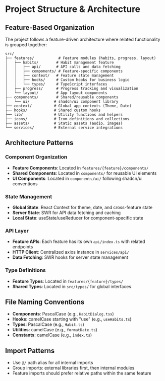 # Project Structure & Architecture

## Feature-Based Organization

The project follows a feature-driven architecture where related functionality is grouped together:

```
src/
├── features/           # Feature modules (habits, progress, layout)
│   ├── habits/        # Habit management feature
│   │   ├── api/       # API calls and data fetching
│   │   ├── components/ # Feature-specific components
│   │   ├── context/   # Feature state management
│   │   ├── hooks/     # Custom hooks for business logic
│   │   └── types/     # TypeScript interfaces
│   ├── progress/      # Progress tracking and visualization
│   └── layout/        # App layout components
├── components/        # Shared/reusable components
│   └── ui/           # shadcn/ui component library
├── context/          # Global app contexts (Theme, Date)
├── hooks/            # Shared custom hooks
├── lib/              # Utility functions and helpers
├── icons/            # Icon definitions and collections
├── assets/           # Static assets (audio, images)
└── services/         # External service integrations
```

## Architecture Patterns

### Component Organization

- **Feature Components**: Located in `features/{feature}/components/`
- **Shared Components**: Located in `components/` for reusable UI elements
- **UI Components**: Located in `components/ui/` following shadcn/ui conventions

### State Management

- **Global State**: React Context for theme, date, and cross-feature state
- **Server State**: SWR for API data fetching and caching
- **Local State**: useState/useReducer for component-specific state

### API Layer

- **Feature APIs**: Each feature has its own `api/index.ts` with related endpoints
- **HTTP Client**: Centralized axios instance in `services/api/`
- **Data Fetching**: SWR hooks for server state management

### Type Definitions

- **Feature Types**: Located in `features/{feature}/types/`
- **Shared Types**: Located in `src/types/` for global interfaces

## File Naming Conventions

- **Components**: PascalCase (e.g., `HabitDialog.tsx`)
- **Hooks**: camelCase starting with "use" (e.g., `useHabits.ts`)
- **Types**: PascalCase (e.g., `Habit.ts`)
- **Utilities**: camelCase (e.g., `formatDate.ts`)
- **Constants**: camelCase (e.g., `index.ts`)

## Import Patterns

- Use `@/` path alias for all internal imports
- Group imports: external libraries first, then internal modules
- Feature imports should prefer relative paths within the same feature
